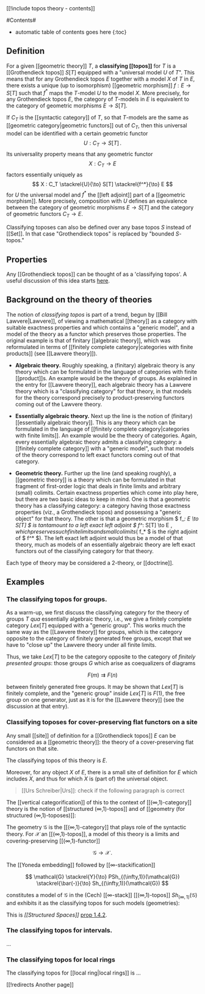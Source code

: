 
<div class="rightHandSide toc">
[[!include topos theory - contents]]
</div>


#Contents#
* automatic table of contents goes here
{:toc}

## Definition

For a given [[geometric theory]] $T$, a **classifying [[topos]]** for $T$ is a [[Grothendieck topos]] $S[T]$ equipped with a "universal model $U$ of $T$".  This means that for any Grothendieck topos $E$ together with a model $X$ of $T$ in $E$, there exists a unique (up to isomorphism) [[geometric morphism]] $f: E \to S[T]$ such that $f^*$ maps the $T$-model $U$ to the model $X$.  More precisely, for any Grothendieck topos $E$, the category of $T$-models in $E$ is equivalent to the category of geometric morphisms $E \to S[T]$.

If $C_T$ is the [[syntactic category]] of $T$, so that $T$-models are the same as [[geometric category|geometric functors]] out of $C_T$, then this universal model can be identified with a certain geometric functor
$$
  U : C_T \to S[T]
  \,.
$$
Its universality property means that any geometric functor
$$
  X : C_T \to E
$$
factors essentially uniquely as
$$
  X : C_T \stackrel{U}{\to} S[T] \stackrel{f^*}{\to} E
$$
for $U$ the universal model and $f^*$ the [[left adjoint]] part of a [[geometric morphism]].  More precisely, composition with $U$ defines an equivalence between the category of geometric morphisms $E\to S[T]$ and the category of geometric functors $C_T\to E$.

Classifying toposes can also be defined over any base topos $S$ instead of [[Set]].  In that case "Grothendieck topos" is replaced by "bounded $S$-topos."

## Properties

Any [[Grothendieck topos]] can be thought of as a 'classifying topos'. A useful discussion of this idea starts
[here](http://golem.ph.utexas.edu/category/2007/10/geometric_representation_theor_2.html#c012724).


## Background on the theory of theories


The notion of _classifying topos_ is part of a trend, begun by [[Bill Lawvere|Lawvere]], of viewing a mathematical [[theory]] as a category with suitable exactness properties and which contains a "generic model", and a model of the theory as a functor which preserves those properties. The original example is that of finitary [[algebraic theory]], which was reformulated in terms of [[finitely complete category|categories with finite products]] (see [[Lawvere theory]]). 

* **Algebraic theory.** Roughly speaking, a (finitary) algebraic theory is any theory which can be formulated in the language of categories with finite [[product]]s. An example would be the theory of groups. As explained in the entry for [[Lawvere theory]], each algebraic theory has a Lawvere theory which is a "classifying category" for that theory, in that models for the theory correspond precisely to product-preserving functors coming out of the Lawvere theory.

* **Essentially algebraic theory.** Next up the line is the notion of (finitary) [[essentially algebraic theory]]. This is any theory which can be formulated in the language of [[finitely complete category|categories with finite limits]]. An example would be the theory of categories. Again, every essentially algebraic theory admits a classifying category: a [[finitely complete category]] with a "generic model", such that models of the theory correspond to left exact functors coming out of that category. 

* **Geometric theory.** Further up the line (and speaking roughly), a [[geometric theory]] is a theory which can be formulated in that fragment of first-order logic that deals in finite limits and arbitrary (small) colimits. Certain exactness properties which come into play here, but there are two basic ideas to keep in mind. One is that a geometric theory has a classifying category: a category having those exactness properties (viz., a Grothendieck topos) and possessing a "generic object" for that theory. The other is that a geometric morphism $ f_*: E \to S[T] $ is tantamount to a left exact left adjoint $ f^*: S[T] \to E $, which preserves such finite limits and small colimits ($ f_* $ is the right adjoint of $ f^* $). The left exact left adjoint would thus be a model of that theory, much as models of an essentially algebraic theory are left exact functors out of the classifying category for that theory. 

Each type of theory may be considered a $2$-theory, or [[doctrine]].


## Examples 

### The classifying topos for groups. 

As a warm-up, we first discuss the classifying category for the theory of groups $T$ _qua_ essentially algebraic theory, i.e., we give a finitely complete category $Lex[T]$ equipped with a "generic group". This works much the same way as the [[Lawvere theory]] for groups, which is the category opposite to the category of finitely generated free groups, except that we have to "close up" the Lawvere theory under all finite limits. 

Thus, we take $Lex[T]$ to be the category opposite to the category of _finitely presented groups_: those groups $G$ which arise as coequalizers of diagrams 

$$F(m) \rightrightarrows F(n)$$ 

between finitely generated free groups. It may be shown that $Lex[T]$ is finitely complete, and the "generic group" inside $Lex[T]$ is $F(1)$, the free group on one generator, just as it is for the [[Lawvere theory]] (see the discussion at that entry). 


### Classifying toposes for cover-preserving flat functors on a site


Any small [[site]] of definition for a
[[Grothendieck topos]] $E$ can be considered as a 
[[geometric theory]]: the theory of a
cover-preserving flat functors on that site. 

The classifying topos of this theory is
$E$.  

Moreover, for any object $X$ of $E$, there is a small site of definition
for $E$ which includes $X$, and thus for which $X$ is (part of) the universal object.  

> [[Urs Schreiber|Urs]]: check if the following paragraph is correct

The [[vertical categorification]] of this to the context of [[(∞,1)-category]] theory is the notion of [[structured (∞,1)-topos]] and of [[geometry (for structured (∞,1)-toposes)]]:

The geometry $\mathcal{G}$ is the [[(∞,1)-category]] that plays role of the syntactic theory. For $\mathcal{X}$ an [[(∞,1)-topos]], a model of this theory is a limits and covering-preserving [[(∞,1)-functor]]

$$
  \mathcal{G} \to \mathcal{X}
  \,.
$$

The [[Yoneda embedding]] followed by [[∞-stackification]] 


$$
  \mathcal{G} \stackrel{Y}{\to} PSh_{(\infty,1)}(\mathcal{G})
  \stackrel{\bar(-)}{\to} Sh_{(\infty,1)}(\mathcal{G})
$$

constitutes a model of $\mathcal{G}$ in the (Cech) [[∞-stack]] [[(∞,1)-topos]] $Sh_{(\infty,1)}(\mathcal{G})$ and exhibits it as the classifying topos for such models (geometries):

This is _[[Structured Spaces]]_ [prop 1.4.2](http://arxiv.org/PS_cache/arxiv/pdf/0905/0905.0459v1.pdf#page=26).

### The classifying topos for intervals. 

...

### The classifying topos for local rings

The classifying topos for [[local ring|local rings]] is ... 


[[!redirects Another page]]